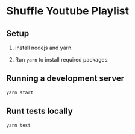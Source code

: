 # Shuffle Youtube Playlist

## Setup

1. install nodejs and yarn.

2. Run `yarn` to install required packages.

## Running a development server
```js
yarn start
```

## Runt tests locally

```js
yarn test
```
